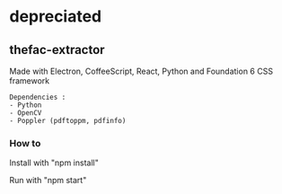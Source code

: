 # depreciated
## thefac-extractor

Made with Electron, CoffeeScript, React, Python and Foundation 6 CSS framework

    Dependencies :
    - Python
    - OpenCV
    - Poppler (pdftoppm, pdfinfo)

### How to

Install with "npm install"

Run with "npm start"
